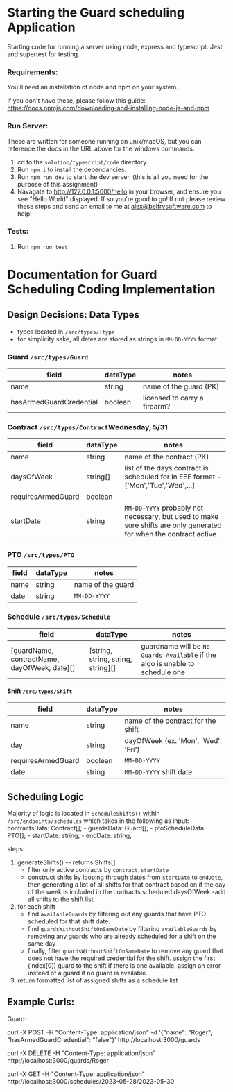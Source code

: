 # Starting the Guard scheduling Application

Starting code for running a server using node, express and typescript. Jest and supertest for testing.

### Requirements:

You'll need an installation of node and npm on your system.

If you don't have these, please follow this guide: https://docs.npmjs.com/downloading-and-installing-node-js-and-npm

### Run Server:

These are written for someone running on unix/macOS, but you can reference the docs in the URL above for the windows commands.

1. cd to the `solution/typescript/code` directory.
2. Run `npm i` to install the dependancies.
3. Run `npm run dev` to start the dev server. (this is all you need for the purpose of this assignment)
4. Navagate to http://127.0.0.1:5000/hello in your browser, and ensure you see "Hello World" displayed. If so you're good to go! If not please review these steps and send an email to me at alex@belfrysoftware.com to help!

### Tests:

1. Run `npm run test`

# Documentation for Guard Scheduling Coding Implementation

## Design Decisions: Data Types

- types located in `/src/types/:type`
- for simplicity sake, all dates are stored as strings in `MM-DD-YYYY` format

### Guard `/src/types/Guard`

| field                   | dataType | notes                        |
| ----------------------- | -------- | ---------------------------- |
| name                    | string   | name of the guard (PK)       |
| hasArmedGuardCredential | boolean  | licensed to carry a firearm? |

### Contract `/src/types/Contract`Wednesday, 5/31

| field              | dataType | notes                                                                                                             |
| ------------------ | -------- | ----------------------------------------------------------------------------------------------------------------- |
| name               | string   | name of the contract (PK)                                                                                         |
| daysOfWeek         | string[] | list of the days contract is scheduled for in EEE format - ['Mon','Tue','Wed',...]                                |
| requiresArmedGuard | boolean  |
| startDate          | string   | `MM-DD-YYYY` probably not necessary, but used to make sure shifts are only generated for when the contract active |

### PTO `/src/types/PTO`

| field | dataType | notes             |
| ----- | -------- | ----------------- |
| name  | string   | name of the guard |
| date  | string   | `MM-DD-YYYY`      |

### Schedule `/src/types/Schedule`

| field                                        | dataType                           | notes                                                                         |
| -------------------------------------------- | ---------------------------------- | ----------------------------------------------------------------------------- |
| [guardName, contractName, dayOfWeek, date][] | [string, string, string, string][] | guardname will be `No Guards Available` if the algo is unable to schedule one |

#### Shift `/src/types/Shift`

| field              | dataType | notes                               |
| ------------------ | -------- | ----------------------------------- |
| name               | string   | name of the contract for the shift  |
| day                | string   | dayOfWeek (ex. 'Mon', 'Wed', 'Fri') |
| requiresArmedGuard | boolean  | `MM-DD-YYYY`                        |
| date               | string   | `MM-DD-YYYY` shift date             |

## Scheduling Logic

Majority of logic is located in `ScheduleShifts()` within `/src/endpoints/schedules` which takes in the following as input: - contractsData: Contract[]; - guardsData: Guard[]; - ptoScheduleData: PTO[]; - startDate: string, - endDate: string,

steps:

1. generateShifts() -- returns Shifts[]
   - filter only active contracts by `contract.startDate`
   - construct shifts by looping through dates from `startDate` to `endDate`, then generating a list of all shifts for that contract based on if the day of the week is included in the contracts scheduled daysOfWeek
     -add all shifts to the shift list
2. for each shift
   - find `availableGuards` by filtering out any guards that have PTO scheduled for that shift date.
   - find `guardsWithoutShiftOnSameDate` by filtering `availableGuards` by removing any guards who are already scheduled for a shift on the same day
   - finally, filter `guardsWithoutShiftOnSameDate` to remove any guard that does not have the required credential for the shift.
     assign the first (index[0]) guard to the shift if there is one available. assign an error instead of a guard if no guard is available.
3. return formatted list of assigned shifts as a schedule list

## Example Curls:

Guard:

curl -X POST -H "Content-Type: application/json" -d '{"name": "Roger", "hasArmedGuardCredential": "false"}' http://localhost:3000/guards

curl -X DELETE -H "Content-Type: application/json" http://localhost:3000/guards/Roger

curl -X GET -H "Content-Type: application/json" http://localhost:3000/schedules/2023-05-28/2023-05-30
